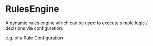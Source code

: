 # RulesEngine

A dynamic rules engine which can be used to execute simple logic / decisions via configuration.

e.g. of a Rule Configuration
<Rule priority ="1">
        <RuleEvaluations>
          <RuleEvaluation propertyName ="" criteria ="" value ="" />
          <RuleEvaluation propertyName ="" criteria ="" value ="" />
        </RuleEvaluations>
        <RuleDecisions>
          <RuleDecision propertyName ="" value =""/>
        </RuleDecisions>
</Rule>
 
